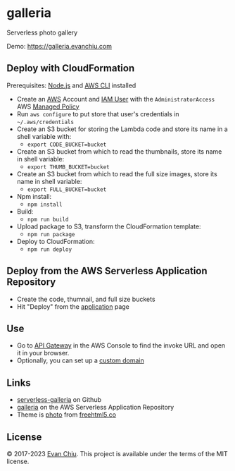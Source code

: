 # galleria

Serverless photo gallery

Demo: https://galleria.evanchiu.com

## Deploy with CloudFormation

Prerequisites: [Node.js](https://nodejs.org/en/) and [AWS CLI](http://docs.aws.amazon.com/cli/latest/userguide/installing.html) installed

* Create an [AWS](https://aws.amazon.com/) Account and [IAM User](https://aws.amazon.com/iam/) with the `AdministratorAccess` AWS [Managed Policy](http://docs.aws.amazon.com/IAM/latest/UserGuide/access_policies_managed-vs-inline.html)
* Run `aws configure` to put store that user's credentials in `~/.aws/credentials`
* Create an S3 bucket for storing the Lambda code and store its name in a shell variable with:
  * `export CODE_BUCKET=bucket`
* Create an S3 bucket from which to read the thumbnails, store its name in shell variable:
  * `export THUMB_BUCKET=bucket`
* Create an S3 bucket from which to read the full size images, store its name in shell variable:
  * `export FULL_BUCKET=bucket`
* Npm install:
  * `npm install`
* Build:
  * `npm run build`
* Upload package to S3, transform the CloudFormation template:
  * `npm run package`
* Deploy to CloudFormation:
  * `npm run deploy`

## Deploy from the AWS Serverless Application Repository
* Create the code, thumnail, and full size buckets
* Hit "Deploy" from the [application](https://serverlessrepo.aws.amazon.com/#/applications/arn:aws:serverlessrepo:us-east-1:233054207705:applications~galleria) page

## Use
* Go to [API Gateway](https://console.aws.amazon.com/apigateway/home) in the AWS Console to find the invoke URL and open it in your browser.
* Optionally, you can set up a [custom domain](https://docs.aws.amazon.com/apigateway/latest/developerguide/how-to-custom-domains.html)

## Links
* [serverless-galleria](https://github.com/evanchiu/serverless-galleria) on Github
* [galleria](https://serverlessrepo.aws.amazon.com/#/applications/arn:aws:serverlessrepo:us-east-1:233054207705:applications~galleria) on the AWS Serverless Application Repository
* Theme is [photo](https://freehtml5.co/photo-free-website-template-using-bootstrap-for-photographer/) from [freehtml5.co](https://freehtml5.co)

## License
&copy; 2017-2023 [Evan Chiu](https://evanchiu.com). This project is available under the terms of the MIT license.
